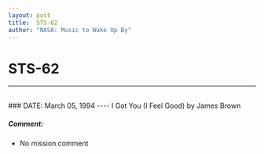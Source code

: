 ```yaml
---
layout: post
title:  STS-62
author: "NASA: Music to Wake Up By"
---
```


# STS-62
----
<br/>
### DATE: March 05, 1994
----
I Got You (I Feel Good) by James Brown

##### Comment:
* No mission comment
